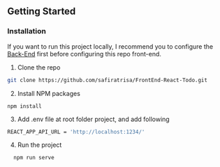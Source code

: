 ## Getting Started

### Installation

If you want to run this project locally, I recommend you to configure the [Back-End](https://github.com/safiratrisa/Backend-Todo) first before configuring this repo front-end.
1. Clone the repo
```sh
git clone https://github.com/safiratrisa/FrontEnd-React-Todo.git
```
 2. Install NPM packages
```
npm install
```
3. Add .env file at root folder project, and add following
```sh
REACT_APP_API_URL = 'http://localhost:1234/'
```
4. Run the project
```
  npm run serve
```

